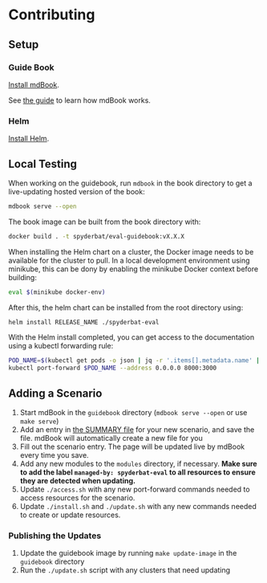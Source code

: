 # Contributing

## Setup

### Guide Book

[Install mdBook](https://rust-lang.github.io/mdBook/guide/installation.html).

See [the guide](https://rust-lang.github.io/mdBook/) to learn how mdBook works.

### Helm

[Install Helm](https://helm.sh/docs/intro/install/).

## Local Testing

When working on the guidebook, run `mdbook` in the book directory to get a live-updating hosted version of the book:

```sh
mdbook serve --open
```

The book image can be built from the book directory with:

```sh
docker build . -t spyderbat/eval-guidebook:vX.X.X
```

When installing the Helm chart on a cluster, the Docker image needs to be available for the cluster to pull. In a local development environment using minikube, this can be dony by enabling the minikube Docker context before building:

```sh
eval $(minikube docker-env)
```

After this, the helm chart can be installed from the root directory using:

```sh
helm install RELEASE_NAME ./spyderbat-eval
```

With the Helm install completed, you can get access to the documentation using a kubectl forwarding rule:

```sh
POD_NAME=$(kubectl get pods -o json | jq -r '.items[].metadata.name' | grep guidebook)
kubectl port-forward $POD_NAME --address 0.0.0.0 8000:3000
```

## Adding a Scenario

1. Start mdBook in the `guidebook` directory (`mdbook serve --open` or use `make serve`)
2. Add an entry in [the SUMMARY file](./guidebook/src/SUMMARY.md) for your new scenario, and save the file. mdBook will automatically create a new file for you
3. Fill out the scenario entry. The page will be updated live by mdBook every time you save.
4. Add any new modules to the `modules` directory, if necessary. **Make sure to add the label `managed-by: spyderbat-eval` to all resources to ensure they are detected when updating.**
5. Update `./access.sh` with any new port-forward commands needed to access resources for the scenario.
6. Update `./install.sh` and `./update.sh` with any new commands needed to create or update resources.

### Publishing the Updates

1. Update the guidebook image by running `make update-image` in the `guidebook` directory
2. Run the `./update.sh` script with any clusters that need updating

